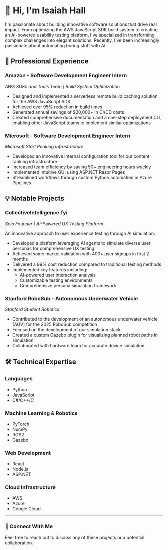 # 👋 Hi, I'm Isaiah Hall

I'm passionate about building innovative software solutions that drive real impact. From optimizing the AWS JavaScript SDK build system to creating an AI-powered usability testing platform, I've specialized in transforming complex challenges into elegant solutions. Recently, I've been increasingly passionate about automating boring stuff with AI.

## 🚀 Professional Experience

### Amazon - Software Development Engineer Intern
*AWS SDKs and Tools Team | Build System Optimization*

- Designed and implemented a serverless remote build caching solution for the AWS JavaScript SDK
- Achieved over 95% reduction in build times
- Generated annual savings of $20,000+ in CI/CD costs
- Created comprehensive documentation and a one-step deployment CLI, enabling other JavaScript teams to implement similar optimizations

### Microsoft - Software Development Engineer Intern
*Microsoft Start Ranking Infrastructure*

- Developed an innovative internal configuration tool for our content ranking infrastructure
- Increased team efficiency by saving 50+ engineering hours weekly
- Implemented intuitive GUI using ASP.NET Razor Pages
- Streamlined workflows through custom Python automation in Azure Pipelines

## 💡 Notable Projects

### CollectiveIntelligence.fyi
*Solo Founder | AI-Powered UX Testing Platform*

An innovative approach to user experience testing through AI simulation:

- Developed a platform leveraging AI agents to simulate diverse user personas for comprehensive UX testing
- Achieved some market validation with 400+ user signups in first 2 months
- Delivered a 99% cost reduction compared to traditional testing methods
- Implemented key features including:
  - AI-powered user interaction analysis
  - Customizable testing environments
  - Comprehensive persona simulation framework

### Stanford RoboSub - Autonomous Underwater Vehicle
*Stanford Student Robotics*

- Contributed to the development of an autonomous underwater vehicle (AUV) for the 2025 RoboSub competition
- Focused on the development of our simulation stack
- Created a custom Gazebo plugin for visualizing planned robot paths in simulation
- Collaborated with hardware team for accurate device simulation. 

## 🛠️ Technical Expertise

### Languages
- Python
- JavaScript
- C#/C++/C

### Machine Learning & Robotics
- PyTorch
- NumPy
- ROS2
- Gazebo

### Web Development
- React
- Node.js
- ASP.NET

### Cloud Infrastructure
- AWS
- Azure
- Google Cloud

---

### 🤝 Connect With Me
Feel free to reach out to discuss any of these projects or a potential collaboration.
